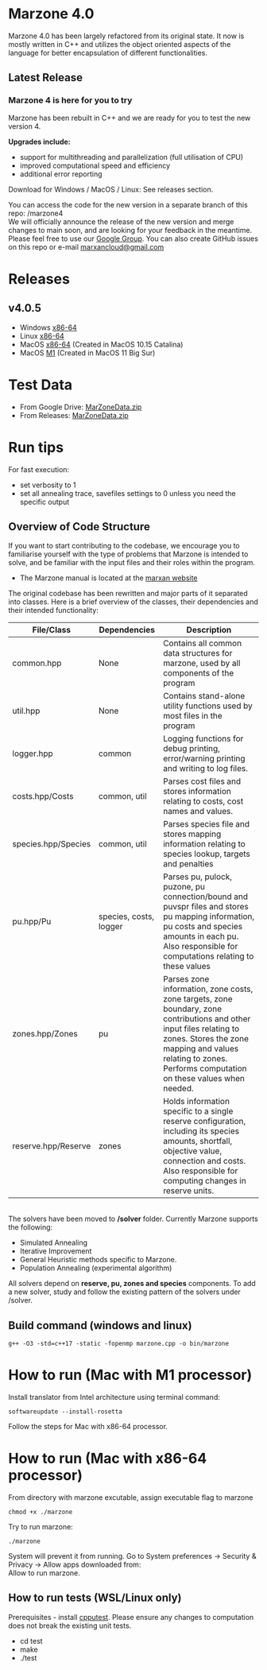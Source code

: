# Marzone 4.0
Marzone 4.0 has been largely refactored from its original state. It now is mostly written in C++ and utilizes the object oriented aspects of the language for better encapsulation of different functionalities. 

## Latest Release
### **Marzone 4 is here for you to try**
 
Marzone has been rebuilt in C++ and we are ready for you to test the new version 4.  
 
**Upgrades include:**  
- support for multithreading and parallelization (full utilisation of CPU)  
- improved computational speed and efficiency  
- additional error reporting  
 
Download for Windows / MacOS / Linux: See releases section.

You can access the code for the new version in a separate branch of this repo: /marzone4  
We will officially announce the release of the new version and merge changes to main soon, and are looking for your feedback in the meantime.  
Please feel free to use our [Google Group](https://groups.google.com/g/marxan). You can also create GitHub issues on this repo or e-mail marxancloud@gmail.com  

# Releases
## v4.0.5
- Windows [x86-64](https://github.com/Marxan-source-code/marzone/releases/download/v4.0.5/marzone4.0.5-windows.zip)
- Linux [x86-64](https://github.com/Marxan-source-code/marzone/releases/download/v4.0.5/marzone4.0.5-linux.zip)
- MacOS [x86-64](https://github.com/Marxan-source-code/marzone/releases/download/v4.0.5/marzone-4.0.5-MacOS-10.15-x86-64.zip) (Created in MacOS 10.15 Catalina)
- MacOS [M1](https://github.com/Marxan-source-code/marzone/releases/download/v4.0.5/marzone-4.0.5-MacOS-11-M1.zip) (Created in MacOS 11 Big Sur)

# Test Data
- From Google Drive: [MarZoneData.zip](https://drive.google.com/file/d/1ljsJxZ5d9VW6G07zveg1tfW23MapLXez/view?usp=sharing)
- From Releases: [MarZoneData.zip](https://github.com/Marxan-source-code/marzone/releases/download/v.4.0.3/MarZoneData.zip)

# Run tips
For fast execution:
- set verbosity to 1
- set all annealing trace, savefiles settings to 0 unless you need the specific output

## Overview of Code Structure
If you want to start contributing to the codebase, we encourage you to familiarise yourself with the type of problems that Marzone is intended to solve, and be familiar with the input files and their roles within the program. 
- The Marzone manual is located at the [marxan website](https://marxansolutions.org/)

The original codebase has been rewritten and major parts of it separated into classes. Here is a brief overview of the classes, their dependencies and their intended functionality:

| File/Class      | Dependencies | Description |
|-----------------|--------------|-------------|
| common.hpp      | None      | Contains all common data structures for marzone, used by all components of the program |
| util.hpp        | None      | Contains stand-alone utility functions used by most files in the program |
| logger.hpp      | common    | Logging functions for debug printing, error/warning printing and writing to log files. |
| costs.hpp/Costs | common, util     | Parses cost files and stores information relating to costs, cost names and values. |
| species.hpp/Species         | common, util     | Parses species file and stores mapping information relating to species lookup, targets and penalties |
| pu.hpp/Pu | species, costs, logger| Parses pu, pulock, puzone, pu connection/bound and puvspr files and stores pu mapping information, pu costs and species amounts in each pu. Also responsible for computations relating to these values |
| zones.hpp/Zones | pu | Parses zone information, zone costs, zone targets, zone boundary, zone contributions and other input files relating to zones. Stores the zone mapping and values relating to zones. Performs computation on these values when needed.|
| reserve.hpp/Reserve | zones | Holds information specific to a single reserve configuration, including its species amounts, shortfall, objective value, connection and costs. Also responsible for computing changes in reserve units.|



\
The solvers have been moved to **/solver** folder. Currently Marzone supports the following:
- Simulated Annealing 
- Iterative Improvement
- General Heuristic methods specific to Marzone.
- Population Annealing (experimental algorithm)

All solvers depend on **reserve, pu, zones and species** components. To add a new solver, study and follow the existing pattern of the solvers under /solver. 


## Build command (windows and linux)
```
g++ -O3 -std=c++17 -static -fopenmp marzone.cpp -o bin/marzone
```


# How to run (Mac with M1 processor)
Install translator from Intel architecture using terminal command:
```
softwareupdate --install-rosetta
```
Follow the steps for Mac with x86-64 processor.
# How to run (Mac with x86-64 processor)
From directory with marzone excutable, assign executable flag to marzone
```
chmod +x ./marzone
```
Try to run marzone:
```
./marzone
```
System will prevent it from running. 
Go to System preferences -> Security & Privacy -> Allow apps downloaded from:  
Allow to run marzone.

## How to run tests (WSL/Linux only)
Prerequisites - install [cpputest](https://cpputest.github.io/manual.html). 
Please ensure any changes to computation does not break the existing unit tests. 

- cd test
- make
- ./test
